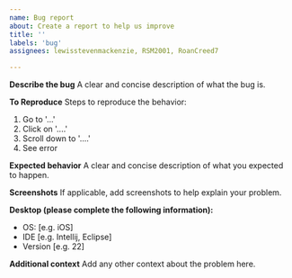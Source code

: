 ```yaml
---
name: Bug report
about: Create a report to help us improve
title: ''
labels: 'bug'
assignees: lewisstevenmackenzie, RSM2001, RoanCreed7

---
```


**Describe the bug**
A clear and concise description of what the bug is.

**To Reproduce**
Steps to reproduce the behavior:
1. Go to '...'
2. Click on '....'
3. Scroll down to '....'
4. See error

**Expected behavior**
A clear and concise description of what you expected to happen.

**Screenshots**
If applicable, add screenshots to help explain your problem.

**Desktop (please complete the following information):**
 - OS: [e.g. iOS]
 - IDE [e.g. Intellij, Eclipse]
 - Version [e.g. 22]

**Additional context**
Add any other context about the problem here.
